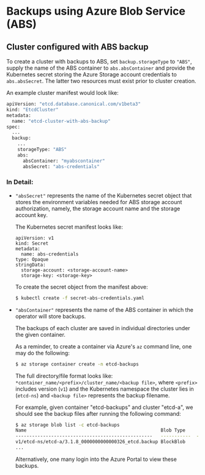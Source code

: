 # Backups using Azure Blob Service (ABS)

## Cluster configured with ABS backup

To create a cluster with backups to ABS, set `backup.storageType` to `"ABS"`, supply the name of the ABS container to `abs.absContainer` and provide the Kubernetes secret storing the Azure Storage account credentials to `abs.absSecret`.  The latter two resources must exist prior to cluster creation.

An example cluster manifest would look like:

```bash
apiVersion: "etcd.database.canonical.com/v1beta3"
kind: "EtcdCluster"
metadata:
  name: "etcd-cluster-with-abs-backup"
spec:
  ...
  backup:
    ...
    storageType: "ABS"
    abs:
      absContainer: "myabscontainer"
      absSecret: "abs-credentials"

```

### In Detail:

- `"absSecret"` represents the name of the Kubernetes secret object that stores the environment variables needed for ABS storage account authorization, namely, the storage account name and the storage account key.

  The Kubernetes secret manifest looks like:
  ```
  apiVersion: v1
  kind: Secret
  metadata:
    name: abs-credentials
  type: Opaque
  stringData:
    storage-account: <storage-account-name>
    storage-key: <storage-key>
  ```

  To create the secret object from the manifest above:

  ```bash
  $ kubectl create -f secret-abs-credentials.yaml
  ```

- `"absContainer"` represents the name of the ABS container in which the operator will store backups.

  The backups of each cluster are saved in individual directories under the given container.

  As a reminder, to create a container via Azure's `az` command line, one may do the following:

  ```bash
  $ az storage container create -n etcd-backups
  ```

  The full directory/file format looks like: `*container_name/<prefix>/cluster_name/<backup file>`, where `<prefix>` includes version (`v1`) and the Kubernetes namespace the cluster lies in (`etcd-ns`) and `<backup file>` represents the backup filename.

  For example, given container "etcd-backups" and cluster "etcd-a", we should see the backup files after running the following command:

  ```bash
  $ az storage blob list -c etcd-backups
  Name                                                 Blob Type      Length  Content Type              Last Modified
  --------------------------------------------------   -----------  --------  ------------------------  -------------------------
  v1/etcd-ns/etcd-a/3.1.8_0000000000000326_etcd.backup BlockBlob      647200  application/octet-stream  2017-06-29T20:19:32+00:00
  ...
  ```

  Alternatively, one many login into the Azure Portal to view these backups.
